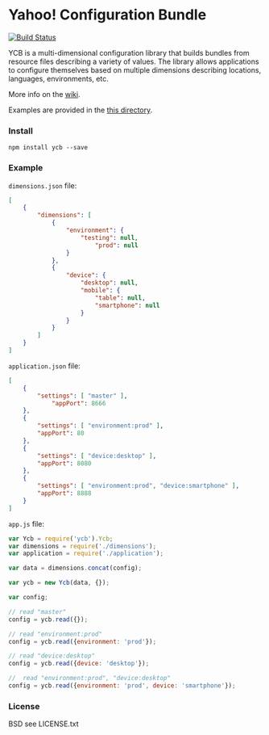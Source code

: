 # Yahoo! Configuration Bundle

[![Build Status](https://secure.travis-ci.org/yahoo/ycb.png?branch=master)](http://travis-ci.org/yahoo/ycb)

YCB is a multi-dimensional configuration library that builds bundles from resource files describing a variety of values. The library allows applications to configure themselves based on multiple dimensions describing locations, languages, environments, etc.

More info on the [wiki](https://github.com/yahoo/ycb/wiki).

Examples are provided in the [this directory](https://github.com/yahoo/ycb/tree/master/tests).

### Install

`npm install ycb --save`

### Example

`dimensions.json` file:
```json
[
    {
        "dimensions": [
            {
                "environment": {
                    "testing": null,
                        "prod": null
                }
            },
            {
                "device": {
                    "desktop": null,
                    "mobile": {
                        "table": null,
                        "smartphone": null
                    }
                }
            }
        ]
    }
]
```

`application.json` file:
```json
[
    {
        "settings": [ "master" ],
            "appPort": 8666
    },
    {
        "settings": [ "environment:prod" ],
        "appPort": 80
    },
    {
        "settings": [ "device:desktop" ],
        "appPort": 8080
    },
    {
        "settings": [ "environment:prod", "device:smartphone" ],
        "appPort": 8888
    }
]
```

`app.js` file:
```javascript
var Ycb = require('ycb').Ycb;
var dimensions = require('./dimensions');
var application = require('./application');

var data = dimensions.concat(config);

var ycb = new Ycb(data, {});

var config;

// read "master"
config = ycb.read({});

// read "environment:prod"
config = ycb.read({environment: 'prod'});

// read "device:desktop"
config = ycb.read({device: 'desktop'});

//  read "environment:prod", "device:desktop"
config = ycb.read({environment: 'prod', device: 'smartphone'});
```

### License
BSD see LICENSE.txt
